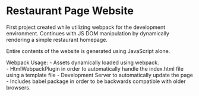 # Restaurant Page Website 

First project created while utilizing webpack for the development environment. Continues with JS DOM manipulation by dynamically rendering a simple restaurant homepage. 

Entire contents of the website is generated using JavaScript alone.

Webpack Usage:
    - Assets dynamically loaded using webpack.   
    - HtmlWebpackPlugin in order to automatically handle the index.html file using a template file
    - Development Server to automatically update the page
    - Includes babel package in order to be backwards compatible with older browsers.
